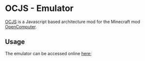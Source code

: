 # OCJS - Emulator

[OCJS](https://github.com/mrmakeit/OCJS/) is a Javascript based architecture mod for the Minecraft mod [OpenComputer](https://github.com/MightyPirates/OpenComputers).

## Usage

The emulator can be accessed online [here](/app/index.html);
